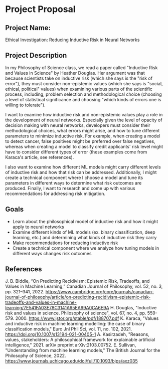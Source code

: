 # Project Proposal

## Project Name: 
Ethical Investigation: Reducing Inductive Risk in Neural Networks

## Project Description
In my Philosophy of Science class, we read a paper called "Inductive Risk and Values in Science" by Heather Douglas. Her argument was that because scientists take on inductive risk (which she says is the "risk of error"), they must consider non-epistemic values (which she says is "social, ethical, political" values) when examining various parts of the scientific process, including, problem selection and methodological choice (choosing a level of statistical significance and choosing "which kinds of errors one is willing to tolerate"). 

I want to examine how inductive risk and non-epistemic values play a role in the development of neural networks. Especially given the level of opacity of decision making with neural networks, developers must consider their methodological choices, what errors might arise, and how to tune different parameters to minimize inductive risk. For example, when creating a model to detect cancer, false positives might be preferred over false negatives, whereas when creating a model to classify credit applicants' risk level might have to consider different types of error (these examples come from Karaca's article, see references). 

I also want to examine how different ML models might carry different levels of inductive risk and how that risk can be addressed. Additionally, I might create a technical component where I choose a model and tune its parameters in different ways to determine what risk outcomes are produced. Finally, I want to research and come up with various recommendations for addressing risk mitigation. 

## Goals
- Learn about the philosophical model of inductive risk and how it might apply to neural networks 
- Examine different kinds of ML models (ex. binary classification, deep learning, etc.) and determining what kinds of inductive risk they carry
- Make recommendations for reducing inductive risk 
- Create a technical component where we analyze how tuning models in different ways changes risk outcomes 

## References 
J. B. Biddle, “On Predicting Recidivism: Epistemic Risk, Tradeoffs, and Values in Machine Learning,” Canadian Journal of Philosophy, vol. 52, no. 3, pp. 321–341, 2022. https://www.cambridge.org/core/journals/canadian-journal-of-philosophy/article/on-predicting-recidivism-epistemic-risk-tradeoffs-and-values-in-machine-learning/7E541FA03E78C3141A65EA99A0CA6E9A
H. Douglas, "Inductive risk and values in science. Philosophy of science", vol. 67, no. 4, pp. 559-579. 2000. https://www.jstor.org/stable/pdf/188707.pdf
K. Karaca, "Values and inductive risk in machine learning modelling: the case of binary classification models," Euro Jnl Phil Sci, vol. 11, no. 102, 2021. https://doi.org/10.1007/s13194-021-00405-1
A. Kasirzadeh, "Reasons, values, stakeholders: A philosophical framework for explainable artificial intelligence," 2021. arXiv preprint arXiv:2103.00752.
E. Sullivan, "Understanding from machine learning models," The British Journal for the Philosophy of Science, 2022. https://www.journals.uchicago.edu/doi/full/10.1093/bjps/axz035


